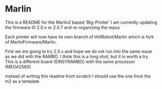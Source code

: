 # Marlin 

This is a README for the Marlin2 based 'Big-Printer'
I am currently updating the firmware t0 2.0.x or 2.0.7 and re-organizing the repos

Each printer will now have its own branch of thillRobot/Marlin which is fork of MarlinFirmware/Marlin.


First we are going to try 2.0.x and hope we do not run into the same issue as we did with the RAMBO. I think this is a long shot, but it is worth a try. This is a different board (EINSYRAMBO) with the same processor (MEGA2560)

instead of writing this readme from scratch I should use the one from the m2 as a template
